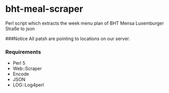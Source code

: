# bht-meal-scraper
Perl script which extracts the week menu plan of BHT Mensa Luxemburger Straße to json

###Notice
All patsh are pointing to locations on our server.

### Requirements
- Perl 5
- Web::Scraper
- Encode
- JSON
- LOG::Log4perl
